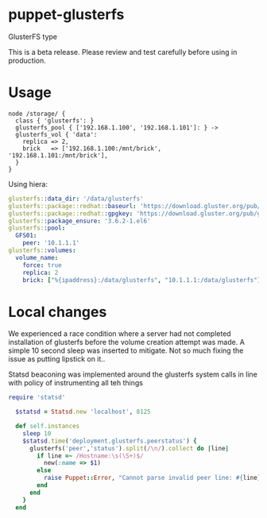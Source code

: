 puppet-glusterfs
================

GlusterFS type

This is a beta release. Please review and test carefully before using in production.

Usage
=====
```puppet
node /storage/ {
  class { 'glusterfs': }
  glusterfs_pool { ['192.168.1.100', '192.168.1.101']: } ->
  glusterfs_vol { 'data':
    replica => 2,
    brick   => ['192.168.1.100:/mnt/brick', '192.168.1.101:/mnt/brick'],
  }
}
```

Using hiera:
```yaml
glusterfs::data_dir: '/data/glusterfs'
glusterfs::package::redhat::baseurl: 'https://download.gluster.org/pub/gluster/glusterfs/3.6/3.6.2/EPEL.repo/epel-6/x86_64/'
glusterfs::package::redhat::gpgkey: 'https://download.gluster.org/pub/gluster/glusterfs/3.6/3.6.2/EPEL.repo/pub.key'
glusterfs::package_ensure: '3.6.2-1.el6'
glusterfs::pool:
  GFS01:
    peer: '10.1.1.1'
glusterfs::volumes:
  volume_name:
    force: true
    replica: 2
    brick: ["%{ipaddress}:/data/glusterfs", "10.1.1.1:/data/glusterfs"]
```

Local changes
=============

We experienced a race condition where a server had not completed installation of glusterfs before the volume creation attempt was made.
A simple 10 second sleep was inserted to mitigate. Not so much fixing the issue as putting lipstick on it..

Statsd beaconing was implemented around the glusterfs system calls in line with policy of instrumenting all teh things

```ruby
require 'statsd'

  $statsd = Statsd.new 'localhost', 8125

  def self.instances
    sleep 10
    $statsd.time('deployment.glusterfs.peerstatus') {
      glusterfs('peer','status').split(/\n/).collect do |line|
        if line =~ /Hostname:\s(\S+)$/
          new(:name => $1)
        else
          raise Puppet::Error, "Cannot parse invalid peer line: #{line}"
        end
      end
    }
  end
```
